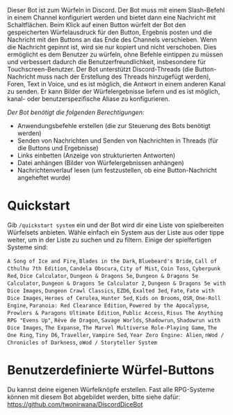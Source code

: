 Dieser Bot ist zum Würfeln in Discord.
Der Bot muss mit einem Slash-Befehl in einem Channel konfiguriert werden und bietet dann eine Nachricht mit
Schaltflächen.
Beim Klick auf einen Button würfelt der Bot den gespeicherten Würfelausdruck für den Button, Ergebnis posten und die
Nachricht mit den Buttons an das Ende des Channels verschieben.
Wenn die Nachricht gepinnt ist, wird sie nur kopiert und nicht verschoben.
Dies ermöglicht es dem Benutzer zu würfeln, ohne Befehle eintippen zu müssen und verbessert dadurch die
Benutzerfreundlichkeit, insbesondere für Touchscreen-Benutzer.
Der Bot unterstützt Discord-Threads (die Button-Nachricht muss nach der Erstellung des Threads hinzugefügt werden),
Foren, Text in Voice, und es ist möglich, die Antwort in einem anderen Kanal zu senden.
Er kann Bilder der Würfelergebnisse liefern und es ist möglich, kanal- oder benutzerspezifische Aliase zu konfigurieren.

*Der Bot benötigt die folgenden Berechtigungen:*

* Anwendungsbefehle erstellen (die zur Steuerung des Bots benötigt werden)
* Senden von Nachrichten und Senden von Nachrichten in Threads (für die Buttons und Ergebnisse)
* Links einbetten (Anzeige von strukturierten Antworten)
* Datei anhängen (Bilder von Würfelergebnissen anhängen)
* Nachrichtenverlauf lesen (um festzustellen, ob eine Button-Nachricht angeheftet wurde)

# Quickstart

Gib `/quickstart system` ein und der Bot wird dir eine Liste von spielbereiten Würfelsets anbieten. Wähle einfach ein
System aus der Liste aus oder tippe weiter, um in der Liste zu suchen und zu filtern.
Einige der spielfertigen Systeme sind:

`A Song of Ice and Fire`, `Blades in the Dark`, `Bluebeard's Bride`, `Call of Cthulhu 7th Edition`, `Candela Obscura`, `City of Mist`, `Coin Toss`, `Cyberpunk Red`, `Dice Calculator`, `Dungeon & Dragons 5e`, `Dungeon & Dragons 5e Calculator`, `Dungeon & Dragons 5e Calculator 2`, `Dungeon & Dragons 5e with Dice Images`, `Dungeon Crawl Classics`, `EZD6`, `Exalted 3ed`, `Fate`, `Fate with Dice Images`, `Heroes of Cerulea`, `Hunter 5ed`, `Kids on Brooms`, `OSR`, `One-Roll Engine`, `Paranoia: Red Clearance Edition`, `Powered by the Apocalypse`, `Prowlers & Paragons Ultimate Edition`, `Public Access`, `Risus The Anything RPG "Evens Up"`, `Rêve de Dragon`, `Savage Worlds`, `Shadowrun`, `Shadowrun with Dice Images`, `The Expanse`, `The Marvel Multiverse Role-Playing Game`, `The One Ring`, `Tiny D6`, `Traveller`, `Vampire 5ed`, `Year Zero Engine: Alien`, `nWod / Chronicles of Darkness`, `oWod / Storyteller System`

# Benutzerdefinierte Würfel-Buttons

Du kannst deine eigenen Würfelknöpfe erstellen. Fast alle RPG-Systeme können mit diesem Bot abgebildet werden, bitte
siehe dafür: https://github.com/twonirwana/DiscordDiceBot